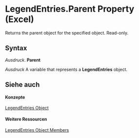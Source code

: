 
# LegendEntries.Parent Property (Excel)

Returns the parent object for the specified object. Read-only.


## Syntax

 _Ausdruck_. **Parent**

 _Ausdruck_ A variable that represents a **LegendEntries** object.


## Siehe auch


#### Konzepte


[LegendEntries Object](51d98149-b90b-432b-7771-0815a0e89655.md)
#### Weitere Ressourcen


[LegendEntries Object Members](http://msdn.microsoft.com/library/dddeca68-d207-60af-9c16-afe670851a08%28Office.15%29.aspx)